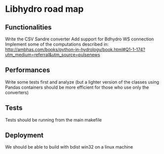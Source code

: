 Libhydro road map
===============================================================================

Functionalities
-------------------------------------------------------------------------------
Write the CSV Sandre converter
Add support for Bdhydro WS connection
Implement some of the computations described in:
    http://ambhas.com/books/python-in-hydrology/book.html#Q1-1-174?utm_medium=referral&utm_source=pulsenews

Performances
-------------------------------------------------------------------------------
Write some tests first and analyze (but a lighter version of the classes using
Pandas containers should be more efficient for those who use only the converters)

Tests
-------------------------------------------------------------------------------
Tests should be running from the main makefile

Deployment
-------------------------------------------------------------------------------
We should be able to build with bdist win32 on a linux machine
